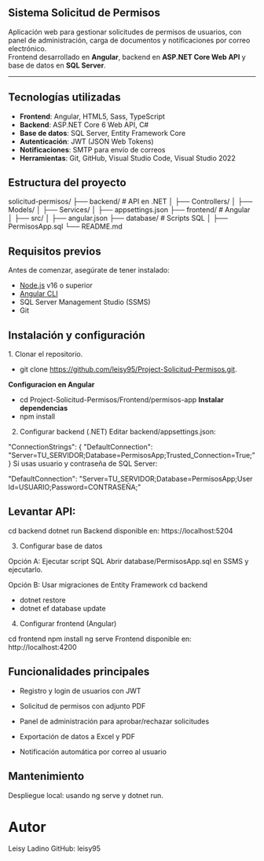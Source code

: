 ## Sistema Solicitud de Permisos 

Aplicación web para gestionar solicitudes de permisos de usuarios, con panel de administración, carga de documentos y notificaciones por correo electrónico.  
Frontend desarrollado en **Angular**, backend en **ASP.NET Core Web API** y base de datos en **SQL Server**.

---

## Tecnologías utilizadas
- **Frontend**: Angular, HTML5, Sass, TypeScript
- **Backend**: ASP.NET Core 6 Web API, C#
- **Base de datos**: SQL Server, Entity Framework Core
- **Autenticación**: JWT (JSON Web Tokens)
- **Notificaciones**: SMTP para envío de correos
- **Herramientas**: Git, GitHub, Visual Studio Code, Visual Studio 2022


## Estructura del proyecto
solicitud-permisos/
├── backend/ # API en .NET
│ ├── Controllers/
│ ├── Models/
│ ├── Services/
│ ├── appsettings.json
├── frontend/ # Angular
│ ├── src/
│ ├── angular.json
├── database/ # Scripts SQL
│ ├── PermisosApp.sql
└── README.md

## Requisitos previos
Antes de comenzar, asegúrate de tener instalado:
- [Node.js](https://nodejs.org/) v16 o superior
- [Angular CLI](https://angular.io/cli)
- SQL Server Management Studio (SSMS)
- Git

## Instalación y configuración
1️. Clonar el repositorio.

- git clone https://github.com/leisy95/Project-Solicitud-Permisos.git.
  
**Configuracion en Angular**
- cd Project-Solicitud-Permisos/Frontend/permisos-app
**Instalar dependencias**
 - npm install
  
2. Configurar backend (.NET)
Editar backend/appsettings.json:

"ConnectionStrings": {
  "DefaultConnection": "Server=TU_SERVIDOR;Database=PermisosApp;Trusted_Connection=True;"
}
Si usas usuario y contraseña de SQL Server:

"DefaultConnection": "Server=TU_SERVIDOR;Database=PermisosApp;User Id=USUARIO;Password=CONTRASEÑA;"

## Levantar API:

cd backend
dotnet run
Backend disponible en: https://localhost:5204

3. Configurar base de datos

Opción A: Ejecutar script SQL
Abrir database/PermisosApp.sql en SSMS y ejecutarlo.

Opción B: Usar migraciones de Entity Framework
cd backend
- dotnet restore
- dotnet ef database update

4. Configurar frontend (Angular)

cd frontend
npm install
ng serve
Frontend disponible en: http://localhost:4200

## Funcionalidades principales

- Registro y login de usuarios con JWT

- Solicitud de permisos con adjunto PDF

- Panel de administración para aprobar/rechazar solicitudes

- Exportación de datos a Excel y PDF

- Notificación automática por correo al usuario

## Mantenimiento
Despliegue local: usando ng serve y dotnet run.


# Autor
Leisy Ladino
GitHub: leisy95

